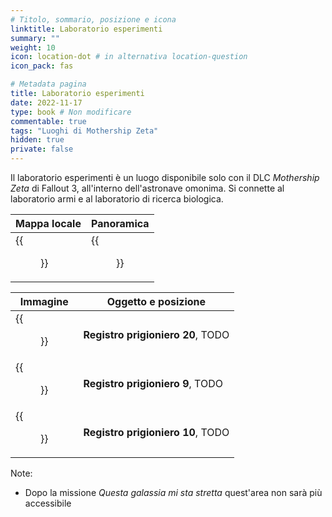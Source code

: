 ```yaml
---
# Titolo, sommario, posizione e icona
linktitle: Laboratorio esperimenti
summary: ""
weight: 10
icon: location-dot # in alternativa location-question
icon_pack: fas

# Metadata pagina
title: Laboratorio esperimenti
date: 2022-11-17
type: book # Non modificare
commentable: true
tags: "Luoghi di Mothership Zeta"
hidden: true
private: false 
---
```



Il laboratorio esperimenti è un luogo disponibile solo con il DLC *Mothership Zeta* di Fallout 3, all'interno dell'astronave omonima. Si connette al laboratorio armi e al laboratorio di ricerca biologica.

| Mappa locale | Panoramica |
| ------------ | ---------- |
|  {{<figure src="fo3/Experimentation_Lab_map.webp">}}           |  {{<figure src="fo3/Fo3MZ_experimentation_lab.webp">}}         |

| Immagine | Oggetto e posizione |
| -------- | ------------------- |
| {{<figure src="fo3/Alien_captive_recording_log_20_exp_lab.webp">}}          |      **Registro prigioniero 20**, TODO   |
| {{<figure src="fo3/Alien_captive_recording_log_9_exp_lab.webp">}}           |       **Registro prigioniero 9**, TODO   |
| {{<figure src="fo3/Alien_captive_recording_log_10_exp_lab.webp">}}          |      **Registro prigioniero 10**, TODO     |


Note:
- Dopo la missione *Questa galassia mi sta stretta* quest'area non sarà più accessibile

